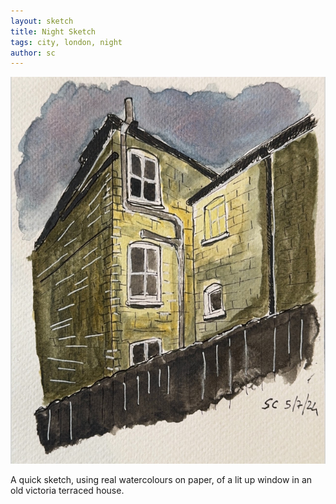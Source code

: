 ```yaml
---
layout: sketch
title: Night Sketch
tags: city, london, night
author: sc
---
```


![Kendoa at night](/img/sketches/kendoa-at-night.jpg)

A quick sketch, using real watercolours on paper, of a lit up window in an old victoria terraced house.
